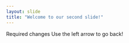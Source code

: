 ```yaml
---
layout: slide
title: "Welcome to our second slide!"
---
```

Required changes
Use the left arrow to go back!
